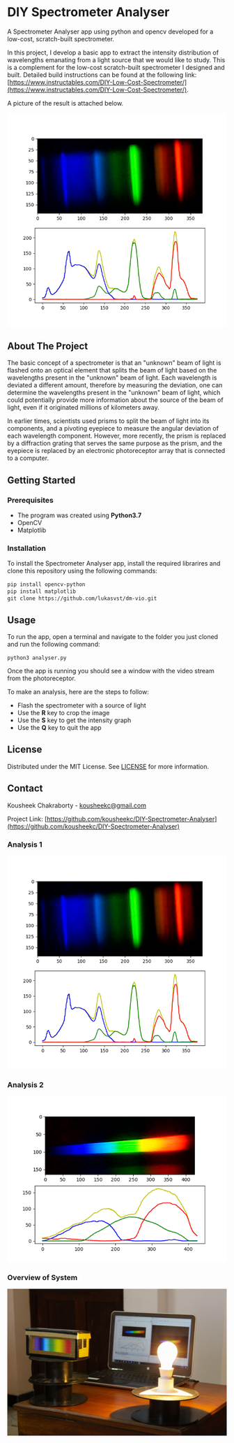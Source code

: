 # DIY Spectrometer Analyser
A Spectrometer Analyser app using python and opencv developed for a low-cost, scratch-built spectrometer.

In this project, I develop a basic app to extract the intensity distribution of wavelengths emanating from a light source that we would like to study. This is a complement for the low-cost scratch-built spectrometer I designed and built. Detailed build instructions can be found at the following link: [https://www.instructables.com/DIY-Low-Cost-Spectrometer/](https://www.instructables.com/DIY-Low-Cost-Spectrometer/). 

A picture of the result is attached below.

<img src="media/result1.png">

## About The Project
The basic concept of a spectrometer is that an "unknown" beam of light is flashed onto an optical element that splits the beam of light based on the wavelengths present in the "unknown" beam of light. Each wavelength is deviated a different amount, therefore by measuring the deviation, one can determine the wavelengths present in the "unknown" beam of light, which could potentially provide more information about the source of the beam of light, even if it originated millions of kilometers away.

In earlier times, scientists used prisms to split the beam of light into its components, and a pivoting eyepiece to measure the angular deviation of each wavelength component. However, more recently, the prism is replaced by a diffraction grating that serves the same purpose as the prism, and the eyepiece is replaced by an electronic photoreceptor array that is connected to a computer. 

## Getting Started

### Prerequisites
* The program was created using **Python3.7**
* OpenCV
* Matplotlib

### Installation
To install the Spectrometer Analyser app, install the required librarires and clone this repository using the following commands:

```
pip install opencv-python
pip install matplotlib
git clone https://github.com/lukasvst/dm-vio.git
```

## Usage
To run the app, open a terminal and navigate to the folder you just cloned and run the following command:
```
python3 analyser.py
```
Once the app is running you should see a window with the video stream from the photoreceptor.

To make an analysis, here are the steps to follow:
* Flash the spectrometer with a source of light
* Use the **R** key to crop the image
* Use the **S** key to get the intensity graph
* Use the **Q** key to quit the app

## License
Distributed under the MIT License. See [LICENSE](LICENSE) for more information.

## Contact
Kousheek Chakraborty - kousheekc@gmail.com

Project Link: [https://github.com/kousheekc/DIY-Spectrometer-Analyser](https://github.com/kousheekc/DIY-Spectrometer-Analyser)


### Analysis 1

<img src="media/result1.png" width=640>

### Analysis 2

<img src="media/result2.png" width=640>

### Overview of System

<img src="media/overview.jpg" width=640>
